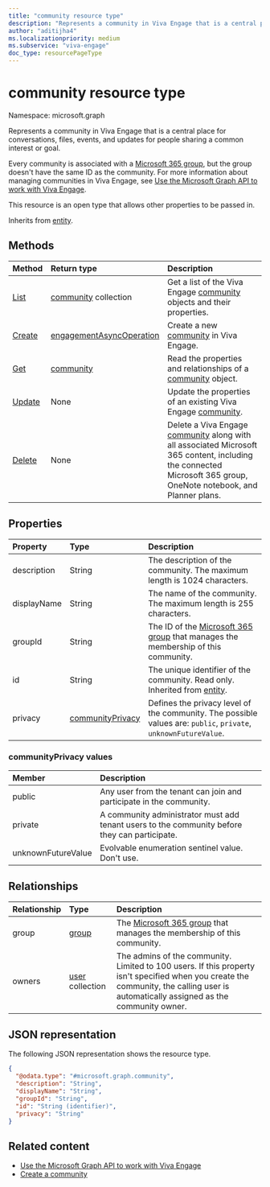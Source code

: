 ```yaml
---
title: "community resource type"
description: "Represents a community in Viva Engage that is a central place for conversations, files, events, and updates for people sharing a common interest or goal."
author: "aditijha4"
ms.localizationpriority: medium
ms.subservice: "viva-engage"
doc_type: resourcePageType
---
```


# community resource type

Namespace: microsoft.graph

Represents a community in Viva Engage that is a central place for conversations, files, events, and updates for people sharing a common interest or goal.

Every community is associated with a [Microsoft 365 group](../resources/group.md), but the group doesn't have the same ID as the community. For more information about managing communities in Viva Engage, see [Use the Microsoft Graph API to work with Viva Engage](../resources/engagement-api-overview.md).

This resource is an open type that allows other properties to be passed in.

Inherits from [entity](../resources/entity.md).

## Methods

|Method|Return type|Description|
|:---|:---|:---|
|[List](../api/employeeexperience-list-communities.md)|[community](../resources/community.md) collection|Get a list of the Viva Engage [community](../resources/community.md) objects and their properties.|
|[Create](../api/employeeexperience-post-communities.md)|[engagementAsyncOperation](../resources/engagementasyncoperation.md)|Create a new [community](../resources/community.md) in Viva Engage.|
|[Get](../api/community-get.md)|[community](../resources/community.md)|Read the properties and relationships of a [community](../resources/community.md) object.|
|[Update](../api/community-update.md)|None|Update the properties of an existing Viva Engage [community](../resources/community.md).|
|[Delete](../api/community-delete.md)|None|Delete a Viva Engage [community](../resources/community.md) along with all associated Microsoft 365 content, including the connected Microsoft 365 group, OneNote notebook, and Planner plans.|

## Properties

|Property|Type|Description|
|:---|:---|:---|
| description | String | The description of the community. The maximum length is 1024 characters. |
| displayName | String | The name of the community. The maximum length is 255 characters. |
| groupId | String | The ID of the [Microsoft 365 group](../resources/group.md) that manages the membership of this community. |
| id | String | The unique identifier of the community. Read only. Inherited from [entity](../resources/entity.md). |
| privacy | [communityPrivacy](../resources/community.md#communityprivacy-values) | Defines the privacy level of the community. The possible values are: `public`, `private`, `unknownFutureValue`. |

### communityPrivacy values

| Member | Description |
|:---------------|:----------|
| public | Any user from the tenant can join and participate in the community. |
| private | A community administrator must add tenant users to the community before they can participate. |
| unknownFutureValue | Evolvable enumeration sentinel value. Don't use.|

## Relationships

|Relationship|Type|Description|
|:---|:---|:---|
|group|[group](../resources/group.md)|The [Microsoft 365 group](group.md) that manages the membership of this community.|
|owners|[user](../resources/user.md) collection| The admins of the community. Limited to 100 users. If this property isn't specified when you create the community, the calling user is automatically assigned as the community owner. |

## JSON representation

The following JSON representation shows the resource type.

<!-- {
  "blockType": "resource",
  "keyProperty": "id",
  "@odata.type": "microsoft.graph.community",
  "baseType": "microsoft.graph.entity",
  "openType": false
}
-->
``` json
{
  "@odata.type": "#microsoft.graph.community",
  "description": "String",
  "displayName": "String",
  "groupId": "String",
  "id": "String (identifier)",
  "privacy": "String"
}
```

## Related content

- [Use the Microsoft Graph API to work with Viva Engage](engagement-api-overview.md)
- [Create a community](../api/employeeexperience-post-communities.md)

